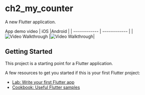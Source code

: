 # ch2_my_counter

A new Flutter application.

App demo video
|  iOS |Android  |
| ------------- | ------------- |
| <img src='https://recordit.co/Eeh0qS5uth.gif' title='Video Walkthrough' width='' alt='Video Walkthrough' /> |<img src='https://recordit.co/X70474AAO4.gif' title='Video Walkthrough' width='' alt='Video Walkthrough' />|

## Getting Started

This project is a starting point for a Flutter application.

A few resources to get you started if this is your first Flutter project:

- [Lab: Write your first Flutter app](https://flutter.dev/docs/get-started/codelab)
- [Cookbook: Useful Flutter samples](https://flutter.dev/docs/cookbook)


